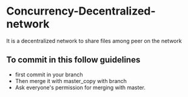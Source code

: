 # Concurrency-Decentralized-network
It is a decentralized network to share files among peer on the network

## To commit in this follow guidelines
 * first commit in your branch
 * Then merge it with master_copy with branch
 * Ask everyone's permission for merging with master.
